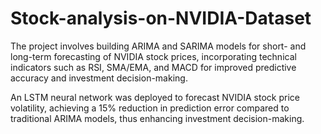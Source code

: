 # Stock-analysis-on-NVIDIA-Dataset

The project involves building ARIMA and SARIMA models for short- and long-term forecasting of NVIDIA stock prices, incorporating technical indicators such as RSI, SMA/EMA, and MACD for improved predictive accuracy and investment decision-making.

An LSTM neural network was deployed to forecast NVIDIA stock price volatility, achieving a 15% reduction in prediction error compared to traditional ARIMA models, thus enhancing investment decision-making.
